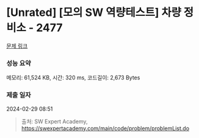 # [Unrated] [모의 SW 역량테스트] 차량 정비소 - 2477 

[문제 링크](https://swexpertacademy.com/main/code/problem/problemDetail.do?contestProbId=AV6c6bgaIuoDFAXy) 

### 성능 요약

메모리: 61,524 KB, 시간: 320 ms, 코드길이: 2,673 Bytes

### 제출 일자

2024-02-29 08:51



> 출처: SW Expert Academy, https://swexpertacademy.com/main/code/problem/problemList.do